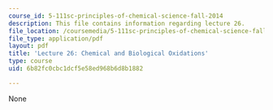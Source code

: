 ```yaml
---
course_id: 5-111sc-principles-of-chemical-science-fall-2014
description: This file contains information regarding lecture 26.
file_location: /coursemedia/5-111sc-principles-of-chemical-science-fall-2014/6b82fc0cbc1dcf5e58ed968b6d8b1882_MIT5_111F14_Lecture26.pdf
file_type: application/pdf
layout: pdf
title: 'Lecture 26: Chemical and Biological Oxidations'
type: course
uid: 6b82fc0cbc1dcf5e58ed968b6d8b1882

---
```

None